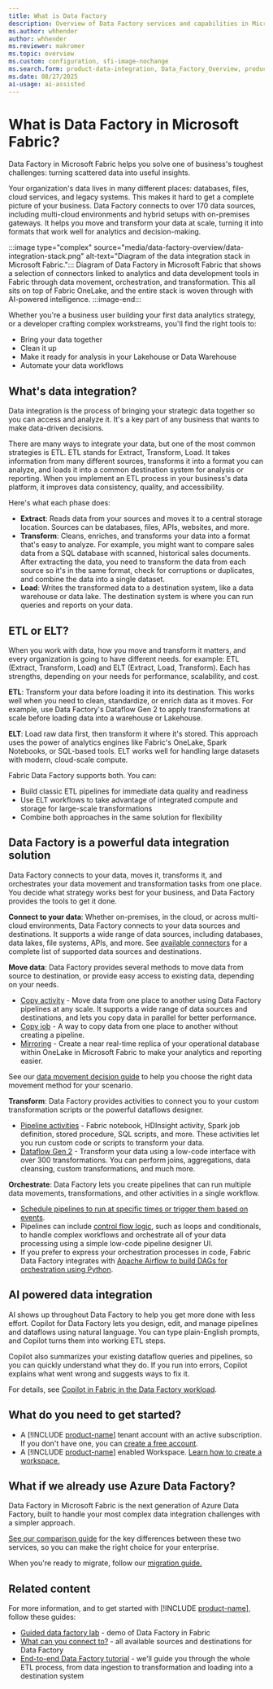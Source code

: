 ```yaml
---
title: What is Data Factory
description: Overview of Data Factory services and capabilities in Microsoft Fabric.
ms.author: whhender
author: whhender
ms.reviewer: makromer
ms.topic: overview
ms.custom: configuration, sfi-image-nochange
ms.search.form: product-data-integration, Data_Factory_Overview, product-data-factory
ms.date: 08/27/2025
ai-usage: ai-assisted
---
```


# What is Data Factory in Microsoft Fabric?

Data Factory in Microsoft Fabric helps you solve one of business's toughest challenges: turning scattered data into useful insights.

Your organization's data lives in many different places: databases, files, cloud services, and legacy systems. This makes it hard to get a complete picture of your business. Data Factory connects to over 170 data sources, including multi-cloud environments and hybrid setups with on-premises gateways. It helps you move and transform your data at scale, turning it into formats that work well for analytics and decision-making.

:::image type="complex" source="media/data-factory-overview/data-integration-stack.png" alt-text="Diagram of the data integration stack in Microsoft Fabric.":::
   Diagram of Data Factory in Microsoft Fabric that shows a selection of connectors linked to analytics and data development tools in Fabric through data movement, orchestration, and transformation. This all sits on top of Fabric OneLake, and the entire stack is woven through with AI-powered intelligence.
:::image-end:::

Whether you're a business user building your first data analytics strategy, or a developer crafting complex workstreams, you'll find the right tools to:

- Bring your data together
- Clean it up
- Make it ready for analysis in your Lakehouse or Data Warehouse
- Automate your data workflows

## What's data integration?

Data integration is the process of bringing your strategic data together so you can access and analyze it. It's a key part of any business that wants to make data-driven decisions.

There are many ways to integrate your data, but one of the most common strategies is ETL. ETL stands for Extract, Transform, Load. It takes information from many different sources, transforms it into a format you can analyze, and loads it into a common destination system for analysis or reporting. When you implement an ETL process in your business's data platform, it improves data consistency, quality, and accessibility.

Here's what each phase does:

- **Extract**: Reads data from your sources and moves it to a central storage location. Sources can be databases, files, APIs, websites, and more.
- **Transform**: Cleans, enriches, and transforms your data into a format that's easy to analyze. For example, you might want to compare sales data from a SQL database with scanned, historical sales documents. After extracting the data, you need to transform the data from each source so it's in the same format, check for corruptions or duplicates, and combine the data into a single dataset.
- **Load**: Writes the transformed data to a destination system, like a data warehouse or data lake. The destination system is where you can run queries and reports on your data.

## ETL or ELT?

When you work with data, how you move and transform it matters, and every organization is going to have different needs. for example: ETL (Extract, Transform, Load) and ELT (Extract, Load, Transform). Each has strengths, depending on your needs for performance, scalability, and cost.

**ETL**: Transform your data before loading it into its destination. This works well when you need to clean, standardize, or enrich data as it moves. For example, use Data Factory's Dataflow Gen 2 to apply transformations at scale before loading data into a warehouse or Lakehouse.

**ELT**: Load raw data first, then transform it where it's stored. This approach uses the power of analytics engines like Fabric's OneLake, Spark Notebooks, or SQL-based tools. ELT works well for handling large datasets with modern, cloud-scale compute.

Fabric Data Factory supports both. You can:

- Build classic ETL pipelines for immediate data quality and readiness
- Use ELT workflows to take advantage of integrated compute and storage for large-scale transformations
- Combine both approaches in the same solution for flexibility

## Data Factory is a powerful data integration solution

Data Factory connects to your data, moves it, transforms it, and orchestrates your data movement and transformation tasks from one place. You decide what strategy works best for your business, and Data Factory provides the tools to get it done.

**Connect to your data**: Whether on-premises, in the cloud, or across multi-cloud environments, Data Factory connects to your data sources and destinations. It supports a wide range of data sources, including databases, data lakes, file systems, APIs, and more. See [available connectors](connector-overview.md) for a complete list of supported data sources and destinations.

**Move data**: Data Factory provides several methods to move data from source to destination, or provide easy access to existing data, depending on your needs.

- [Copy activity](copy-data-activity.md) - Move data from one place to another using Data Factory pipelines at any scale. It supports a wide range of data sources and destinations, and lets you copy data in parallel for better performance.
- [Copy job](what-is-copy-job.md) - A way to copy data from one place to another without creating a pipeline.
- [Mirroring](/fabric/database/mirrored-database/overview) - Create a near real-time replica of your operational database within OneLake in Microsoft Fabric to make your analytics and reporting easier.

See our [data movement decision guide](decision-guide-data-movement.md) to help you choose the right data movement method for your scenario.

**Transform**: Data Factory provides activities to connect you to your custom transformation scripts or the powerful dataflows designer.

- [Pipeline activities](activity-overview.md#data-transformation-activities) - Fabric notebook, HDInsight activity, Spark job definition, stored procedure, SQL scripts, and more. These activities let you run custom code or scripts to transform your data.
- [Dataflow Gen 2](dataflows-gen2-overview.md) - Transform your data using a low-code interface with over 300 transformations. You can perform joins, aggregations, data cleansing, custom transformations, and much more.

**Orchestrate**: Data Factory lets you create pipelines that can run multiple data movements, transformations, and other activities in a single workflow.

- [Schedule pipelines to run at specific times or trigger them based on events](pipeline-runs.md).
- Pipelines can include [control flow logic](activity-overview.md#control-flow-activities), such as loops and conditionals, to handle complex workflows and orchestrate all of your data processing using a simple low-code pipeline designer UI.
- If you prefer to express your orchestration processes in code, Fabric Data Factory integrates with [Apache Airflow to build DAGs for orchestration using Python](create-apache-airflow-jobs.md).

## AI powered data integration

AI shows up throughout Data Factory to help you get more done with less effort. Copilot for Data Factory lets you design, edit, and manage pipelines and dataflows using natural language. You can type plain-English prompts, and Copilot turns them into working ETL steps.

Copilot also summarizes your existing dataflow queries and pipelines, so you can quickly understand what they do. If you run into errors, Copilot explains what went wrong and suggests ways to fix it.

For details, see [Copilot in Fabric in the Data Factory workload](copilot-fabric-data-factory.md).

## What do you need to get started?

- A [!INCLUDE [product-name](../includes/product-name.md)] tenant account with an active subscription. If you don't have one, you can [create a free account](https://azure.microsoft.com/free/).
- A [!INCLUDE [product-name](../includes/product-name.md)] enabled Workspace. [Learn how to create a workspace.](../fundamentals/create-workspaces.md)

## What if we already use Azure Data Factory?

Data Factory in Microsoft Fabric is the next generation of Azure Data Factory, built to handle your most complex data integration challenges with a simpler approach.

[See our comparison guide](compare-fabric-data-factory-and-azure-data-factory.md) for the key differences between these two services, so you can make the right choice for your enterprise.

When you're ready to migrate, follow our [migration guide.](migrate-from-azure-data-factory.md)

## Related content

For more information, and to get started with [!INCLUDE [product-name](../includes/product-name.md)], follow these guides:

- [Guided data factory lab](https://regale.cloud/Microsoft/play/4344/fabric-data-factory#/0/0) - demo of Data Factory in Fabric
- [What can you connect to?](connector-overview.md) - all available sources and destinations for Data Factory
- [End-to-end Data Factory tutorial](tutorial-end-to-end-introduction.md) - we'll guide you through the whole ETL process, from data ingestion to transformation and loading into a destination system
